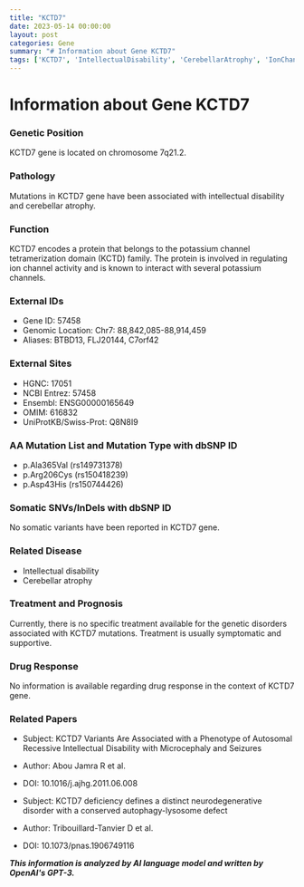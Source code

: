 ```yaml
---
title: "KCTD7"
date: 2023-05-14 00:00:00
layout: post
categories: Gene
summary: "# Information about Gene KCTD7"
tags: ['KCTD7', 'IntellectualDisability', 'CerebellarAtrophy', 'IonChannel', 'GeneticMutation', 'NeurodegenerativeDisorder', 'AutophagyLysosomeDefect', 'SupportiveTreatment']
---
```


# Information about Gene KCTD7

### Genetic Position
KCTD7 gene is located on chromosome 7q21.2.

### Pathology
Mutations in KCTD7 gene have been associated with intellectual disability and cerebellar atrophy.

### Function
KCTD7 encodes a protein that belongs to the potassium channel tetramerization domain (KCTD) family. The protein is involved in regulating ion channel activity and is known to interact with several potassium channels.

### External IDs
- Gene ID: 57458
- Genomic Location: Chr7: 88,842,085-88,914,459
- Aliases: BTBD13, FLJ20144, C7orf42

### External Sites 
- HGNC: 17051
- NCBI Entrez: 57458
- Ensembl: ENSG00000165649
- OMIM: 616832
- UniProtKB/Swiss-Prot: Q8N8I9

### AA Mutation List and Mutation Type with dbSNP ID
- p.Ala365Val (rs149731378)
- p.Arg206Cys (rs150418239)
- p.Asp43His (rs150744426)

### Somatic SNVs/InDels with dbSNP ID
No somatic variants have been reported in KCTD7 gene.

### Related Disease
- Intellectual disability
- Cerebellar atrophy

### Treatment and Prognosis
Currently, there is no specific treatment available for the genetic disorders associated with KCTD7 mutations. Treatment is usually symptomatic and supportive.

### Drug Response
No information is available regarding drug response in the context of KCTD7 gene.

### Related Papers
- Subject: KCTD7 Variants Are Associated with a Phenotype of Autosomal Recessive Intellectual Disability with Microcephaly and Seizures
- Author: Abou Jamra R et al.
- DOI: 10.1016/j.ajhg.2011.06.008

- Subject: KCTD7 deficiency defines a distinct neurodegenerative disorder with a conserved autophagy-lysosome defect
- Author: Tribouillard-Tanvier D et al.
- DOI: 10.1073/pnas.1906749116

**_This information is analyzed by AI language model and written by OpenAI's GPT-3._**